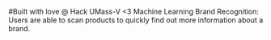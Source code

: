 #Built with love @ Hack UMass-V <3
Machine Learning Brand Recognition: Users are able to scan products to quickly find out more information about a brand.
